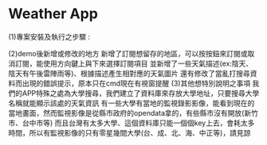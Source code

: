 # Weather App
(1)專案安裝及執行之步驟 :

(2)demo後新增或修改的地方 
新增了訂閱想留存的地區，可以按按鈕來訂閱或取消訂閱，能使用方向鍵上與下來選擇訂閱項目
並新增了一些天氣描述(ex:陰天、陰天有午後雷陣雨等)、根據描述產生相對應的天氣圖片
還有修改了當亂打搜尋資料而出現的錯誤提示，原本只在cmd現在有視窗提醒
(3)其他想特別說明之事項
我們的APP特殊之處為大學搜尋，我們建立了資料庫來存放大學地址，只要搜尋大學名稱就能顯示該處的天氣資訊
有一些大學有當地的監視錄影影像，能看到現在的當地畫面，然而監視影像是從縣市政府的opendata拿的，有些縣市沒有開放(新竹市、台中市等)
而且台灣有太多大學、這個資料庫只能一個個key上去，會耗太多時間，所以有監視影像的只有零星幾間大學(台、成、北、海、中正等)，請見諒

 
